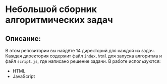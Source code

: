 # Небольшой сборник алгоритмических задач

## Описание:
В этом репозитории вы найдёте 14 директорий для каждой из задач. Каждая директория содержит файл `index.html` для запуска алгоритма и файл `script.js`, где написано решение задачи.
В работе используются:
- HTML
- JavaScript

